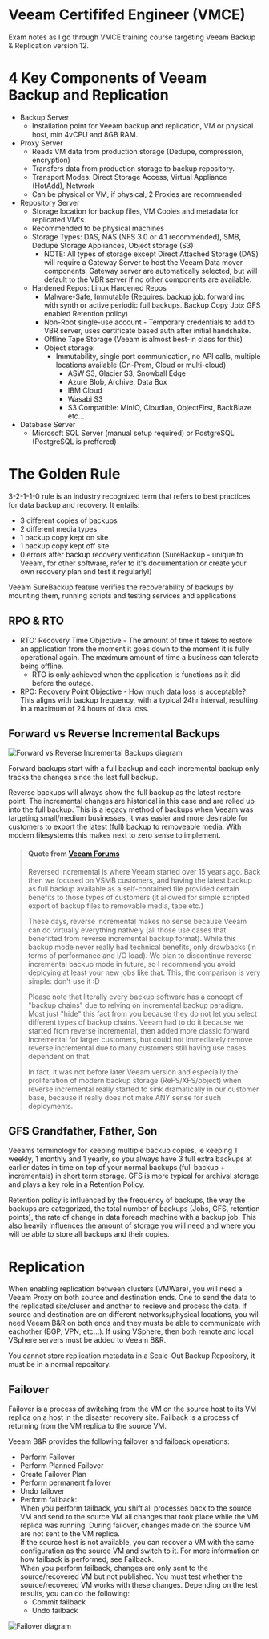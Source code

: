 # Veeam Certififed Engineer (VMCE)

Exam notes as I go through VMCE training course targeting Veeam Backup & Replication version 12. 

# 4 Key Components of Veeam Backup and Replication

- Backup Server
  - Installation point for Veeam backup and replication, VM or physical host, min 4vCPU and 8GB RAM.
- Proxy Server
  - Reads VM data from production storage (Dedupe, compression, encryption)
  - Transfers data from production storage to backup repository.
  - Transport Modes: Direct Storage Access, Virtual Appliance (HotAdd), Network
  - Can be physical or VM, if physical, 2 Proxies are recommended
- Repository Server
  - Storage location for backup files, VM Copies and metadata for replicated VM's
  - Recommended to be physical machines
  - Storage Types: DAS, NAS (NFS 3.0 or 4.1 recommended), SMB, Dedupe Storage Appliances, Object storage (S3)
    - NOTE: All types of storage except Direct Attached Storage (DAS) will require a Gateway Server to host the Veeam Data mover components. Gateway server are automatically selected, but will default to the VBR server if no other components are available. 
  - Hardened Repos: Linux Hardened Repos
    - Malware-Safe, Immutable (Requires: backup job: forward inc with synth or active periodic full backups. Backup Copy Job: GFS enabled Retention policy)
    - Non-Root single-use account - Temporary credentials to add to VBR server, uses certificate based auth after initial handshake. 
    - Offline Tape Storage (Veeam is almost best-in class for this)
    - Object storage: 
      - Immutability, single port communication, no API calls, multiple locations available (On-Prem, Cloud or multi-cloud)
        - ASW S3, Glacier S3, Snowball Edge
        - Azure Blob, Archive, Data Box
        - IBM Cloud
        - Wasabi S3
        - S3 Compatible: MinIO, Cloudian, ObjectFirst, BackBlaze etc...
- Database Server
  - Microsoft SQL Server (manual setup required) or PostgreSQL (PostgreSQL is preffered)

# The Golden Rule

3-2-1-1-0 rule is an industry recognized term that refers to best practices for data backup and recovery. It entails: 
- 3 different copies of backups
- 2 different media types
- 1 backup copy kept on site
- 1 backup copy kept off site
- 0 errors after backup recovery verification (SureBackup - unique to Veeam, for other software, refer to it's documentation or create your own recovery plan and test it regularly!)

Veeam SureBackup feature verifies the recoverability of backups by mounting them, running scripts and testing services and applications

## RPO & RTO
- RTO: Recovery Time Objective - The amount of time it takes to restore an application from the moment it goes down to the moment it is fully operational again. The maximum amount of time a business can tolerate being offline. 
  - RTO is only achieved when the application is functions as it did before the outage. 
- RPO: Recovery Point Objective - How much data loss is acceptable? This aligns with backup frequency, with a typical 24hr interval, resulting in a maximum of 24 hours of data loss.

## Forward vs Reverse Incremental Backups

![Forward vs Reverse Incremental Backups diagram](../Images/FwdVsReverseIncrementalBackups.jpg)

Forward backups start with a full backup and each incremental backup only tracks the changes since the last full backup. 

Reverse backups will always show the full backup as the latest restore point. The incremental changes are historical in this case and are rolled up into the full backup. This is a legacy method of backups when Veeam was targeting small/medium businesses, it was easier and more desirable for customers to export the latest (full) backup to removeable media. With modern filesystems this makes next to zero sense to implement. 

> #### Quote from [Veeam Forums](https://forums.veeam.com/veeam-agent-for-windows-f33/forward-incremental-vs-reverse-incremental-t88990.html)
> Reversed incremental is where Veeam started over 15 years ago. Back then we focused on VSMB customers, and having the latest backup as full backup available as a self-contained file provided certain benefits to those types of customers (it allowed for simple scripted export of backup files to removable media, tape etc.)
>
>These days, reverse incremental makes no sense because Veeam can do virtually everything natively (all those use cases that benefitted from reverse incremental backup format). While this backup mode never really had technical benefits, only drawbacks (in terms of performance and I/O load). We plan to discontinue reverse incremental backup mode in future, so I recommend you avoid deploying at least your new jobs like that. This, the comparison is very simple: don't use it :D
>
>Please note that literally every backup software has a concept of "backup chains" due to relying on incremental backup paradigm. Most just "hide" this fact from you because they do not let you select different types of backup chains. Veeam had to do it because we started from reverse incremental, then added more classic forward incremental for larger customers, but could not immediately remove reverse incremental due to many customers still having use cases dependent on that.
>
>In fact, it was not before later Veeam version and especially the proliferation of modern backup storage (ReFS/XFS/object) when reverse incremental really started to sink dramatically in our customer base, because it really does not make ANY sense for such deployments.

## GFS Grandfather, Father, Son

Veeams terminology for keeping multiple backup copies, ie keeping 1 weekly, 1 monthly and 1 yearly, so you always have 3 full extra backups at earlier dates in time on top of your normal backups (full backup + incrementals) in short term storage. GFS is more typical for archival storage and plays a key role in a Retention Policy. 

Retention policy is influenced by the frequency of backups, the way the backups are categorized, the total number of backups (Jobs, GFS, retention points), the rate of change in data foreach machine with a backup job. This also heavily influences the amount of storage you will need and where you will be able to store all backups and their copies. 

# Replication

When enabling replication between clusters (VMWare), you will need a Veeam Proxy on both source and destination ends. One to send the data to the replicated site/cluser and another to recieve and process the data. If source and destination are on different networks/physical locations, you will need Veeam B&R on both ends and they musts be able to communicate with eachother (BGP, VPN, etc...). If using VSphere, then both remote and local VSphere servers must be added to Veeam B&R. 

You cannot store replication metadata in a Scale-Out Backup Repository, it must be in a normal repository. 

## Failover

Failover is a process of switching from the VM on the source host to its VM replica on a host in the disaster recovery site. Failback is a process of returning from the VM replica to the source VM.

Veeam B&R provides the following failover and failback operations: 

- Perform Failover
- Perform Planned Failover
- Create Failover Plan
- Perform permanent failover
- Undo failover
- Perform failback:  
When you perform failback, you shift all processes back to the source VM and send to the source VM all changes that took place while the VM replica was running. During failover, changes made on the source VM are not sent to the VM replica.  
If the source host is not available, you can recover a VM with the same configuration as the source VM and switch to it. For more information on how failback is performed, see Failback.  
When you perform failback, changes are only sent to the source/recovered VM but not published. You must test whether the source/recovered VM works with these changes. Depending on the test results, you can do the following:
  - Commit failback
  - Undo failback

![Failover diagram](../Images/VeeamFailoverDiagram.png)